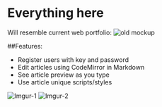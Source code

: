 Everything here
=========

Will resemble current web portfolio:
![old mockup](http://zombiehippie.com/projects/portfolio/portfolio-design-mobile-mockup.jpg "zombiehippie.com")

##Features:
  
  * Register users with key and password
  * Edit articles using CodeMirror in Markdown
  * See article preview as you type
  * Use article unique scripts/styles

![Imgur-1](http://i.imgur.com/6a6I5RH.png "Editor page")
![Imgur-2](http://i.imgur.com/ynOh1db.png "Article page")
